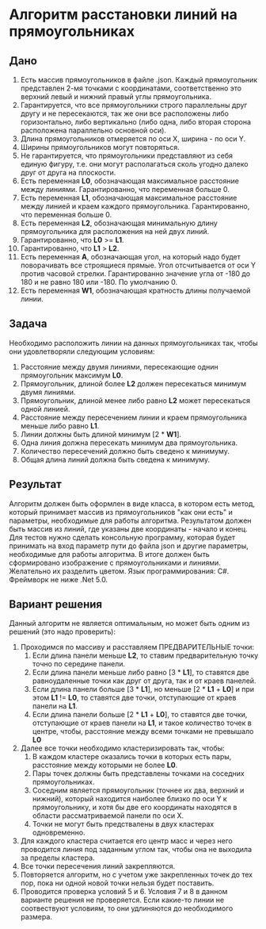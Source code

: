 ﻿# Алгоритм расстановки линий на прямоугольниках
## Дано
1. Есть массив прямоугольников в файле .json. 
Каждый прямоугольник представлен 2-мя точками с координатами, соответственно
это верхний левый и нижний правый углы прямоугольника.
2. Гарантируется, что все прямоугольники строго параллельны друг другу и
не пересекаются, так же они все расположены либо горизонтально,
либо вертикально (либо одна, либо вторая сторона расположена параллельно
основной оси).
3. Длина прямоугольников отмеряется по оси X, ширина - по оси Y.
4. Ширины прямоугольников могут повторяться. 
5. Не гарантируется, что прямоугольники представляют из себя единую фигуру,
т.е. они могут располагаться сколь угодно далеко друг от друга на плоскости.
6. Есть переменная **L0**, обозначающая максимальное расстояние между линиями.
Гарантированно, что переменная больше 0.
7. Есть переменная **L1**, обозначающая максимальное расстояние между линией
и краем каждого прямоугольника. Гарантированно, что переменная больше 0.
8. Есть переменная **L2**, обозначающая минимальную длину прямоугольника
для расположения на ней двух линий.
9. Гарантированно, что **L0** >= **L1**.
10. Гарантированно, что **L1** > **L2**.
11. Есть переменная **A**, обозначающая угол, на который надо будет поворачивать
все строящиеся прямые. Угол отсчитывается от оси Y против часовой стрелки.
Гарантированно значение угла от -180 до 180 и не равно 180 или -180. 
По умолчанию 0.
12. Есть переменная **W1**, обозначающая кратность длины получаемой линии.
## Задача
Необходимо расположить линии на данных прямоугольниках так, чтобы они удовлетворяли
следующим условиям:
1. Расстояние между двумя линиями, пересекающие однин прямоугольник максимум
**L0**.
2. Прямоугольник, длиной более **L2** должен пересекаться минимум двумя линиями.
3. Прямоугольник, длиной менее либо равно **L2** может пересекаться одной линией.
4. Расстояние между пересечением линии и краем прямоугольника меньше либо
равно **L1**.
5. Линии должны быть длиной минимум \[2 * **W1**\].
6. Одна линия должна пересекать минимум два прямоугольника.
7. Количество пересечений должно быть сведено к минимуму.
8. Общая длина линий должна быть сведена к минимуму.
## Результат
Алгоритм должен быть оформлен в виде класса, в котором есть метод, который
принимает массив из прямоугольников "как они есть" и параметры,
необходимые для работы алгоритма.
Результатом должен быть массив из линий, где указаны две координаты - начало
и конец.
Для тестов нужно сделать консольную программу, которая будет принимать на
вход параметр пути до файла json и другие параметры, необходимые для работы
алгоритма. В итоге должен быть сформировано изображение с прямоугольниками
и линиями. Желательно их разделить цветом.
Язык программирования: C#. Фреймворк не ниже .Net 5.0.
## Вариант решения
Данный алгоритм не является оптимальным, но может быть одним из решений
(это надо проверить):
1. Проходимся по массиву и расставляем ПРЕДВАРИТЕЛЬНЫЕ точки:
   1. Если длина панели меньше **L2**, то ставим предварительную точку
точно по середине панели.
   2. Если длина панели меньше либо равно \[3 * **L1**\], то ставятся две равноудаленные
точки как друг от друга, так и от краев панелей.
   3. Если длина панели больше \[3 * **L1**\], но меньше \[2 * **L1** + **L0**\]
и при этом **L1** != **L0**, то ставятся две точки, отступающие от краев
панели на **L1**.
   4. Если длина панели больше \[2 * **L1** + **L0**\], то ставятся две
точки, отступающие от краев панели на **L1**, и такое количество точек
в центре, чтобы, расстояние между всеми точками не превышало **L0**
2. Далее все точки необходимо кластеризировать так, чтобы:
   1. В каждом кластере оказались точки в которых есть пары, расстояние
между которыми не более **L0**.
   2. Пары точек должны быть представлены точками на соседних прямоугольниках.
   3. Соседним является прямоугольник (точнее их два, верхний и нижний),
который находится наиболее близко по оси Y к прямоугольнику, и хотя бы две
его координаты находятся в области рассматриваемой панели по оси X.
   4. Точки не могут быть предствалены в двух кластерах одновременно.
3. Для каждого кластера считается его центр масс и через него проводится
линия под заданным углом так, чтобы она не выходила за пределы кластера.
4. Все точки пересечения линий закрепляются.
5. Повторяется алгоритм, но с учетом уже закрепленных точек до тех пор, пока
ни одной новой точки нельзя будет поставить.
6. Проводится проверка условий 5 и 6. Условия 7 и 8 в данном варианте решения
не проверяется. Если какие-то линии не соотвествуют условиям, то они
удлиняются до необходимого размера.